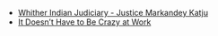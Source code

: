- [Whither Indian Judiciary - Justice Markandey Katju](https://www.amazon.in/Whither-Indian-Judiciary-Justice-Markandey/dp/9386141124/ref=sr_1_1?ie=UTF8&qid=1546348752&sr=8-1&keywords=whither+indian+judiciary)
- [It Doesn’t Have to Be Crazy at Work](https://www.amazon.in/Doesnt-Have-Be-Crazy-Work/dp/0008323445/ref=sr_1_1?ie=UTF8&qid=1548672719&sr=8-1&keywords=crazy+at+work)
